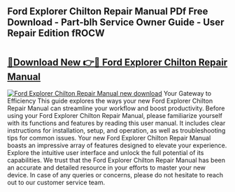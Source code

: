 ## Ford Explorer Chilton Repair Manual PDf Free Download - Part-blh Service Owner Guide - User Repair Edition fROCW

# <h2><a href="http://bc79227.oget.top/?id=Ford+Explorer+Chilton+Repair+Manual">🔗Download New 👉🔴 Ford Explorer Chilton Repair Manual</a></h2>

[![Ford Explorer Chilton Repair Manual new download](https://i.imgur.com/5g1atiW.png)](http://bc79227.oget.top/?id=Ford+Explorer+Chilton+Repair+Manual)
Your Gateway to Efficiency This guide explores the ways your new Ford Explorer Chilton Repair Manual can streamline your workflow and boost productivity. Before using your Ford Explorer Chilton Repair Manual, please familiarize yourself with its functions and features by reading this user manual. It includes clear instructions for installation, setup, and operation, as well as troubleshooting tips for common issues. Your new Ford Explorer Chilton Repair Manual boasts an impressive array of features designed to elevate your experience. Explore the intuitive user interface and unlock the full potential of its capabilities. We trust that the Ford Explorer Chilton Repair Manual has been an accurate and detailed resource in your efforts to master your new device. In case of any queries or concerns, please do not hesitate to reach out to our customer service team.

